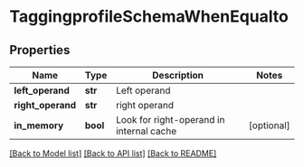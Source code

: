 # TaggingprofileSchemaWhenEqualto

## Properties
Name | Type | Description | Notes
------------ | ------------- | ------------- | -------------
**left_operand** | **str** | Left operand | 
**right_operand** | **str** | right operand | 
**in_memory** | **bool** | Look for right-operand in internal cache | [optional] 

[[Back to Model list]](../README.md#documentation-for-models) [[Back to API list]](../README.md#documentation-for-api-endpoints) [[Back to README]](../README.md)


